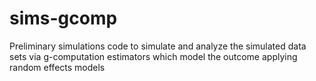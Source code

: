 # sims-gcomp
Preliminary simulations code to simulate and analyze the simulated data sets via g-computation estimators which model the outcome applying random effects models
